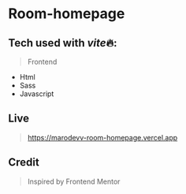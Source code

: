 # Room-homepage

## Tech used with *vite*🔥:

> Frontend

-   Html
-   Sass
-   Javascript

## Live

> https://marodevv-room-homepage.vercel.app

## Credit

> Inspired by Frontend Mentor